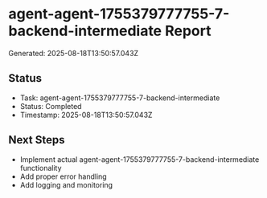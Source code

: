 # agent-agent-1755379777755-7-backend-intermediate Report

Generated: 2025-08-18T13:50:57.043Z

## Status
- Task: agent-agent-1755379777755-7-backend-intermediate
- Status: Completed
- Timestamp: 2025-08-18T13:50:57.043Z

## Next Steps
- Implement actual agent-agent-1755379777755-7-backend-intermediate functionality
- Add proper error handling
- Add logging and monitoring
